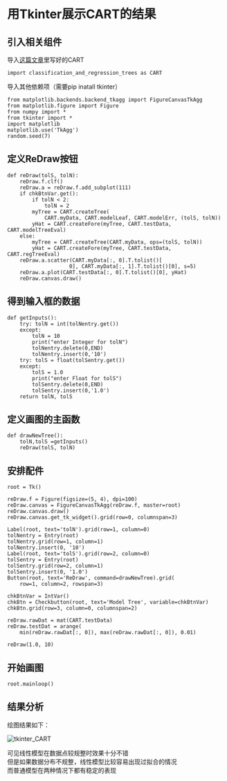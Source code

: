 
# 用Tkinter展示CART的结果

## 引入相关组件

导入[这篇文章](http://101.133.217.104/pythonnumpy%e6%9e%84%e5%bb%ba%e5%88%86%e7%b1%bb%e5%9b%9e%e5%bd%92%e6%a0%91/)里写好的CART

    import classification_and_regression_trees as CART

导入其他依赖项（需要pip inatall tkinter）

    from matplotlib.backends.backend_tkagg import FigureCanvasTkAgg
    from matplotlib.figure import Figure
    from numpy import *
    from tkinter import *
    import matplotlib
    matplotlib.use('TkAgg')
    random.seed(7)

## 定义ReDraw按钮

    def reDraw(tolS, tolN):
        reDraw.f.clf()
        reDraw.a = reDraw.f.add_subplot(111)
        if chkBtnVar.get():
            if tolN < 2:
                tolN = 2
            myTree = CART.createTree(
                CART.myData, CART.modelLeaf, CART.modelErr, (tolS, tolN))
            yHat = CART.createFore(myTree, CART.testData, CART.modelTreeEval)
        else:
            myTree = CART.createTree(CART.myData, ops=(tolS, tolN))
            yHat = CART.createFore(myTree, CART.testData, CART.regTreeEval)
        reDraw.a.scatter(CART.myData[:, 0].T.tolist()[
                        0], CART.myData[:, 1].T.tolist()[0], s=5)
        reDraw.a.plot(CART.testData[:, 0].T.tolist()[0], yHat)
        reDraw.canvas.draw()

## 得到输入框的数据

    def getInputs():
        try: tolN = int(tolNentry.get())
        except:
            tolN = 10
            print("enter Integer for tolN")
            tolNentry.delete(0,END)
            tolNentry.insert(0,'10')
        try: tolS = float(tolSentry.get())
        except:
            tolS = 1.0
            print("enter Float for tolS")
            tolSentry.delete(0,END)
            tolSentry.insert(0,'1.0')
        return tolN, tolS

## 定义画图的主函数

    def drawNewTree():
        tolN,tolS =getInputs()
        reDraw(tolS, tolN)

## 安排配件

    root = Tk()

    reDraw.f = Figure(figsize=(5, 4), dpi=100)
    reDraw.canvas = FigureCanvasTkAgg(reDraw.f, master=root)
    reDraw.canvas.draw()
    reDraw.canvas.get_tk_widget().grid(row=0, columnspan=3)

    Label(root, text='tolN').grid(row=1, column=0)
    tolNentry = Entry(root)
    tolNentry.grid(row=1, column=1)
    tolNentry.insert(0, '10')
    Label(root, text='tolS').grid(row=2, column=0)
    tolSentry = Entry(root)
    tolSentry.grid(row=2, column=1)
    tolSentry.insert(0, '1.0')
    Button(root, text='ReDraw', command=drawNewTree).grid(
        row=1, column=2, rowspan=3)

    chkBtnVar = IntVar()
    chkBtn = Checkbutton(root, text='Model Tree', variable=chkBtnVar)
    chkBtn.grid(row=3, column=0, columnspan=2)

    reDraw.rawDat = mat(CART.testData)
    reDraw.testDat = arange(
        min(reDraw.rawDat[:, 0]), max(reDraw.rawDat[:, 0]), 0.01)

    reDraw(1.0, 10)

## 开始画图

    root.mainloop()

## 结果分析

绘图结果如下：

![tkinter_CART](http://q5ioolwed.bkt.clouddn.com/tkinter_CART.jpg)

可见线性模型在数据点较规整时效果十分不错  
但是如果数据分布不规整，线性模型比较容易出现过拟合的情况  
而普通模型在两种情况下都有稳定的表现  
